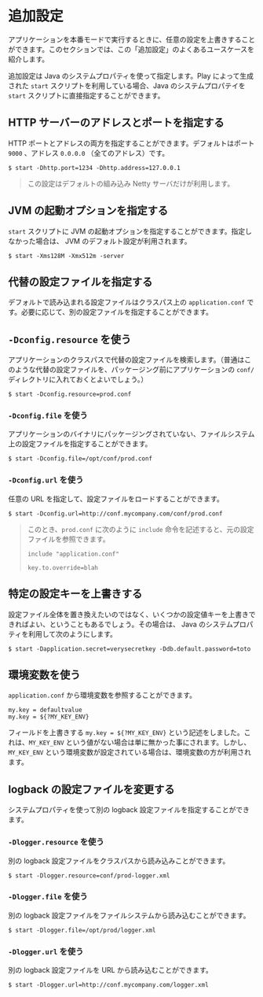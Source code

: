 <!-- translated -->
<!--
# Additional configuration
-->
# 追加設定

<!--
When running an application in production mode you can override any configuration. This section covers the more common use cases.
-->
アプリケーションを本番モードで実行するときに、任意の設定を上書きすることができます。このセクションでは、この「追加設定」のよくあるユースケースを紹介します。

<!--
All these additional configurations are specified using Java System properties and can be used directly if you are using one of the `start` script generated by Play.
-->
追加設定は Java のシステムプロパティを使って指定します。Play によって生成された `start` スクリプトを利用している場合、Java のシステムプロパテイを `start` スクリプトに直接指定することができます。

<!--
## Specifying the HTTP server address and port
-->
## HTTP サーバーのアドレスとポートを指定する

<!--
You can provide both HTTP port and address. The default is to listen on port `9000` at the `0.0.0.0` address (all addresses).
-->
HTTP ポートとアドレスの両方を指定することができます。デフォルトはポート `9000` 、アドレス `0.0.0.0` （全てのアドレス）です。

```
$ start -Dhttp.port=1234 -Dhttp.address=127.0.0.1
```

<!--
> Note that these configuration are only provided for the default embeded Netty server.
-->
> この設定はデフォルトの組み込み Netty サーバだけが利用します。

<!--
## Specifying additional JVM arguments
-->
## JVM の起動オプションを指定する

<!--
You can specify any JVM arguments to the `start` script. Otherwise the default JVM settings will be used:
-->
`start` スクリプトに JVM の起動オプションを指定することができます。指定しなかった場合は、 JVM のデフォルト設定が利用されます。

```
$ start -Xms128M -Xmx512m -server
```

<!--
## Specifying alternative configuration file
-->
## 代替の設定ファイルを指定する

<!--
The default is to load the `application.conf` file from the classpath. You can specify an alternative configuration file if needed:
-->
デフォルトで読み込まれる設定ファイルはクラスパス上の `application.conf` です。必要に応じて、別の設定ファイルを指定することができます。

<!--
### Using `-Dconfig.resource`
-->
## `-Dconfig.resource` を使う

<!--
It will search for an alternative configuration file in the application classpath (you usually provide these alternative configuration files into your application `conf/` directory before packaging).
-->
アプリケーションのクラスパスで代替の設定ファイルを検索します。（普通はこのような代替の設定ファイルを、パッケージング前にアプリケーションの `conf/` ディレクトリに入れておくとよいでしょう。）

```
$ start -Dconfig.resource=prod.conf
```

<!--
### Using `-Dconfig.file`
-->
### `-Dconfig.file` を使う

<!--
You can also specify another local configuration file not packaged into the application artifacts:
-->
アプリケーションのバイナリにパッケージングされていない、ファイルシステム上の設定ファイルを指定することができます。

```
$ start -Dconfig.file=/opt/conf/prod.conf
```

<!--
### Using `-Dconfig.url`
-->
### `-Dconfig.url` を使う

<!--
You can also specify a configuration file to be loaded from any URL:
-->
任意の URL を指定して、設定ファイルをロードすることができます。

```
$ start -Dconfig.url=http://conf.mycompany.com/conf/prod.conf
```

<!--
> Note that you can always reference the original configuration file in a new `prod.conf` file using the `include` directive, such as:
> -->
> このとき、`prod.conf` に次のように `include` 命令を記述すると、元の設定ファイルを参照できます。
> 
> ```
> include "application.conf"
> 
> key.to.override=blah
> ```

<!--
## Overriding specific configuration keys
-->
## 特定の設定キーを上書きする

<!--
Sometimes you don't want to specify another complete configuration file, but just override a bunch of specific keys. You can do that by specifying then as Java System properties:
-->
設定ファイル全体を置き換えたいのではなく、いくつかの設定値キーを上書きできればよい、ということもあるでしょう。その場合は、 Java のシステムプロパティを利用して次のようにします。

```
$ start -Dapplication.secret=verysecretkey -Ddb.default.password=toto
```

<!--
## Using environment variables
-->
## 環境変数を使う

<!--
You can also reference environment variables from your `application.conf` file:
-->
`application.conf` から環境変数を参照することができます。

```
my.key = defaultvalue
my.key = ${?MY_KEY_ENV}
```

<!--
Here, the override field `my.key = ${?MY_KEY_ENV}` simply vanishes if there's no value for `MY_KEY_ENV`, but if you set an environment variable `MY_KEY_ENV` for example, it would be used.
-->
フィールドを上書きする `my.key = ${?MY_KEY_ENV}` という記述をしました。これは、`MY_KEY_ENV` という値がない場合は単に無かった事にされます。しかし、`MY_KEY_ENV` という環境変数が設定されている場合は、環境変数の方が利用されます。

<!--
## Changing the logback configuration file
-->
## logback の設定ファイルを変更する

<!--
You can also specify another logback configuration file via a System property.
-->
システムプロパティを使って別の logback 設定ファイルを指定することができます。

<!--
### Using `-Dlogger.resource`
-->
### `-Dlogger.resource` を使う

<!--
Specify another loback configuration file to be loaded from the classpath:
-->
別の logback 設定ファイルをクラスパスから読み込みことができます。

```
$ start -Dlogger.resource=conf/prod-logger.xml
```

<!--
### Using `-Dlogger.file`
-->
### `-Dlogger.file` を使う

<!--
Specify another loback configuration file to be loaded from the file system:
-->
別の logback 設定ファイルをファイルシステムから読み込むことができます。

```
$ start -Dlogger.file=/opt/prod/logger.xml
```

<!--
### Using `-Dlogger.url`
-->
### `-Dlogger.url` を使う

<!--
Specify another loback configuration file to be loaded from an URL:
-->
別の logback 設定ファイルを URL から読み込むことができます。

```
$ start -Dlogger.url=http://conf.mycompany.com/logger.xml
```
